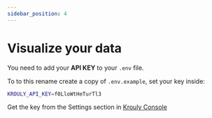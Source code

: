 ```yaml
---
sidebar_position: 4
---
```


# Visualize your data

You need to add your **API KEY** to your `.env` file.

To to this rename create a copy of `.env.example`, set your key inside:

```bash
KROULY_API_KEY=f0LloWtHeTurTl3
```

Get the key from the Settings section in [Krouly Console](https://www.krouly.com/login/)